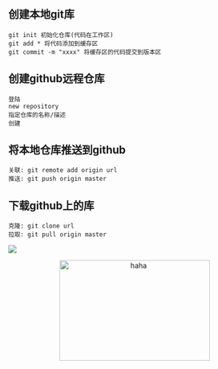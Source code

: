 ## 创建本地git库
	git init 初始化仓库(代码在工作区)
	git add * 将代码添加到缓存区
	git commit -m "xxxx" 将缓存区的代码提交到版本区

## 创建github远程仓库
	登陆
	new repository
	指定仓库的名称/描述
	创建
## 将本地仓库推送到github
	关联: git remote add origin url
	推送: git push origin master

## 下载github上的库
	克隆: git clone url
	拉取: git pull origin master
![](http://i.imgur.com/KzGAHLE.png)

<div  align="center">    
<img src="http://i.imgur.com/KzGAHLE.png" width = "300" height = "200" alt="haha" align=center />
</div>
